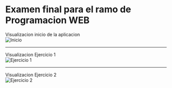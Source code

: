 # Examen final para el ramo de Programacion WEB

Visualizacion inicio de la aplicacion  
![Inicio](https://github.com/user-attachments/assets/d5b5dada-5a25-4c94-900c-e310c65d5a8f)  

---

Visualizacion Ejercicio 1  
![Ejercicio 1](https://github.com/user-attachments/assets/94a9adf5-61c9-4b20-9526-04cfc866fc18)

---

Visualizacion Ejercicio 2  
![Ejercicio 2](https://github.com/user-attachments/assets/f3f2a20b-0d1c-451f-8927-d47a1b1fe0f2)
